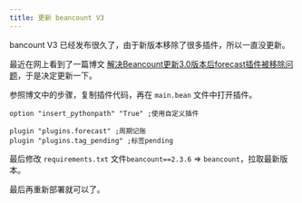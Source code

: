 ```yaml
---
title: 更新 beancount V3
---
```


bancount V3 已经发布很久了，由于新版本移除了很多插件，所以一直没更新。

最近在网上看到了一篇博文 [解决Beancount更新3.0版本后forecast插件被移除问题](https://www.cnblogs.com/chenniunn/p/18990992)，于是决定更新一下。

参照博文中的步骤，复制插件代码，再在 `main.bean` 文件中打开插件。

``` bean
option "insert_pythonpath" "True" ;使用自定义插件

plugin "plugins.forecast" ;周期记账
plugin "plugins.tag_pending" ;标签pending
```

最后修改 `requirements.txt` 文件`beancount==2.3.6` => `beancount`，拉取最新版本。

最后再重新部署就可以了。